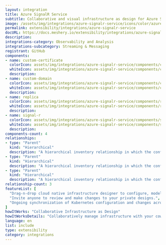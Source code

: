```yaml
---
layout: integration
title: Azure SignalR Service
subtitle: Collaborative and visual infrastructure as design for Azure SignalR Service
image: /assets/img/integrations/azure-signalr-service/icons/color/azure-signalr-service-color.svg
permalink: extensibility/integrations/azure-signalr-service
docURL: https://docs.meshery.io/extensibility/integrations/azure-signalr-service
description: 
integrations-category: Observability and Analysis
integrations-subcategory: Streaming & Messaging
registrant: GitHub
components: 
- name: custom-certificate
  colorIcon: assets/img/integrations/azure-signalr-service/components/custom-certificate/icons/color/custom-certificate-color.svg
  whiteIcon: assets/img/integrations/azure-signalr-service/components/custom-certificate/icons/white/custom-certificate-white.svg
  description: 
- name: custom-domain
  colorIcon: assets/img/integrations/azure-signalr-service/components/custom-domain/icons/color/custom-domain-color.svg
  whiteIcon: assets/img/integrations/azure-signalr-service/components/custom-domain/icons/white/custom-domain-white.svg
  description: 
- name: replica
  colorIcon: assets/img/integrations/azure-signalr-service/components/replica/icons/color/replica-color.svg
  whiteIcon: assets/img/integrations/azure-signalr-service/components/replica/icons/white/replica-white.svg
  description: 
- name: signal-r
  colorIcon: assets/img/integrations/azure-signalr-service/components/signal-r/icons/color/signal-r-color.svg
  whiteIcon: assets/img/integrations/azure-signalr-service/components/signal-r/icons/white/signal-r-white.svg
  description: 
components-count: 4
relationships: 
- type: "Parent"
  kind: "Hierarchical"
  description: "A hierarchical inventory relationship in which the configuration of (parent component) is patched with the configuration of (child component). "
- type: "Parent"
  kind: "Hierarchical"
  description: "A hierarchical inventory relationship in which the configuration of (parent component) is patched with the configuration of (child component). "
- type: "Parent"
  kind: "Hierarchical"
  description: "A hierarchical inventory relationship in which the configuration of (parent component) is patched with the configuration of (child component). "
relationship-count: 3
featureList: [
  "Drag-n-drop cloud native infrastructure designer to configure, model, and deploy your workloads.",
  "Invite anyone to review and make changes to your private designs.",
  "Ongoing synchronization of Kubernetes configuration and changes across any number of clusters."
]
howItWorks: "Collaborative Infrastructure as Design"
howItWorksDetails: "Collaboratively manage infrastructure with your coworkers synchronously sharing the same designs."
language: en
list: include
type: extensibility
category: integrations
---
```

